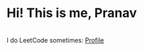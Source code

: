 <b> <h1> Hi! This is me, Pranav </h1> </b> <br>
 I do LeetCode sometimes: [Profile](https://leetcode.com/Penguin5681/)

